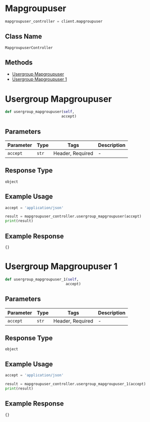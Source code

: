 # Mapgroupuser

```python
mapgroupuser_controller = client.mapgroupuser
```

## Class Name

`MapgroupuserController`

## Methods

* [Usergroup Mapgroupuser](../../doc/controllers/mapgroupuser.md#usergroup-mapgroupuser)
* [Usergroup Mapgroupuser 1](../../doc/controllers/mapgroupuser.md#usergroup-mapgroupuser-1)


# Usergroup Mapgroupuser

```python
def usergroup_mapgroupuser(self,
                          accept)
```

## Parameters

| Parameter | Type | Tags | Description |
|  --- | --- | --- | --- |
| `accept` | `str` | Header, Required | - |

## Response Type

`object`

## Example Usage

```python
accept = 'application/json'

result = mapgroupuser_controller.usergroup_mapgroupuser(accept)
print(result)
```

## Example Response

```
{}
```


# Usergroup Mapgroupuser 1

```python
def usergroup_mapgroupuser_1(self,
                            accept)
```

## Parameters

| Parameter | Type | Tags | Description |
|  --- | --- | --- | --- |
| `accept` | `str` | Header, Required | - |

## Response Type

`object`

## Example Usage

```python
accept = 'application/json'

result = mapgroupuser_controller.usergroup_mapgroupuser_1(accept)
print(result)
```

## Example Response

```
{}
```

